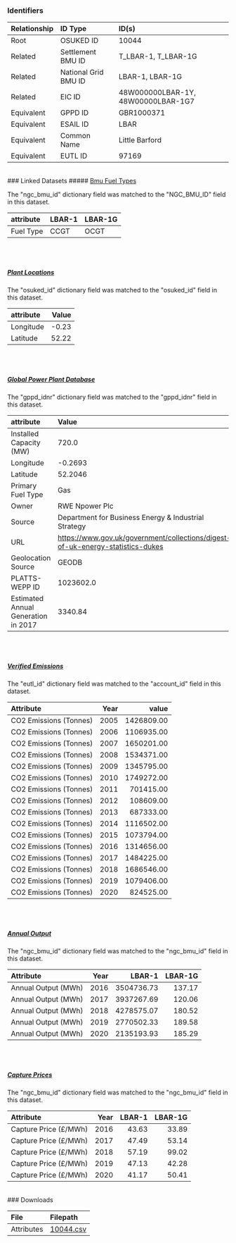### Identifiers

| Relationship   | ID Type              | ID(s)                              |
|:---------------|:---------------------|:-----------------------------------|
| Root           | OSUKED ID            | 10044                              |
| Related        | Settlement BMU ID    | T_LBAR-1, T_LBAR-1G                |
| Related        | National Grid BMU ID | LBAR-1, LBAR-1G                    |
| Related        | EIC ID               | 48W000000LBAR-1Y, 48W00000LBAR-1G7 |
| Equivalent     | GPPD ID              | GBR1000371                         |
| Equivalent     | ESAIL ID             | LBAR                               |
| Equivalent     | Common Name          | Little Barford                     |
| Equivalent     | EUTL ID              | 97169                              |

<br>
### Linked Datasets
##### <a href="https://raw.githubusercontent.com/OSUKED/Dictionary-Datasets/main/datasets/bmu-fuel-types/datapackage.json">Bmu Fuel Types</a>



The "ngc_bmu_id" dictionary field was matched to the "NGC_BMU_ID" field in this dataset.

| attribute   | LBAR-1   | LBAR-1G   |
|:------------|:---------|:----------|
| Fuel Type   | CCGT     | OCGT      |

<br><br>
##### <a href="https://raw.githubusercontent.com/OSUKED/Dictionary-Datasets/main/datasets/plant-locations/datapackage.json">Plant Locations</a>



The "osuked_id" dictionary field was matched to the "osuked_id" field in this dataset.

| attribute   |   Value |
|:------------|--------:|
| Longitude   |   -0.23 |
| Latitude    |   52.22 |

<br><br>
##### <a href="https://raw.githubusercontent.com/OSUKED/Dictionary-Datasets/main/datasets/global-power-plant-database/datapackage.json">Global Power Plant Database</a>



The "gppd_idnr" dictionary field was matched to the "gppd_idnr" field in this dataset.

| attribute                           | Value                                                                          |
|:------------------------------------|:-------------------------------------------------------------------------------|
| Installed Capacity (MW)             | 720.0                                                                          |
| Longitude                           | -0.2693                                                                        |
| Latitude                            | 52.2046                                                                        |
| Primary Fuel Type                   | Gas                                                                            |
| Owner                               | RWE Npower Plc                                                                 |
| Source                              | Department for Business Energy & Industrial Strategy                           |
| URL                                 | https://www.gov.uk/government/collections/digest-of-uk-energy-statistics-dukes |
| Geolocation Source                  | GEODB                                                                          |
| PLATTS-WEPP ID                      | 1023602.0                                                                      |
| Estimated Annual Generation in 2017 | 3340.84                                                                        |

<br><br>
##### <a href="https://raw.githubusercontent.com/OSUKED/Dictionary-Datasets/main/datasets/verified-emissions/datapackage.json">Verified Emissions</a>



The "eutl_id" dictionary field was matched to the "account_id" field in this dataset.

| Attribute              |   Year |      value |
|:-----------------------|-------:|-----------:|
| CO2 Emissions (Tonnes) |   2005 | 1426809.00 |
| CO2 Emissions (Tonnes) |   2006 | 1106935.00 |
| CO2 Emissions (Tonnes) |   2007 | 1650201.00 |
| CO2 Emissions (Tonnes) |   2008 | 1534371.00 |
| CO2 Emissions (Tonnes) |   2009 | 1345795.00 |
| CO2 Emissions (Tonnes) |   2010 | 1749272.00 |
| CO2 Emissions (Tonnes) |   2011 |  701415.00 |
| CO2 Emissions (Tonnes) |   2012 |  108609.00 |
| CO2 Emissions (Tonnes) |   2013 |  687333.00 |
| CO2 Emissions (Tonnes) |   2014 | 1116502.00 |
| CO2 Emissions (Tonnes) |   2015 | 1073794.00 |
| CO2 Emissions (Tonnes) |   2016 | 1314656.00 |
| CO2 Emissions (Tonnes) |   2017 | 1484225.00 |
| CO2 Emissions (Tonnes) |   2018 | 1686546.00 |
| CO2 Emissions (Tonnes) |   2019 | 1079406.00 |
| CO2 Emissions (Tonnes) |   2020 |  824525.00 |

<br><br>
##### <a href="https://raw.githubusercontent.com/OSUKED/Dictionary-Datasets/main/datasets/annual-output/datapackage.json">Annual Output</a>



The "ngc_bmu_id" dictionary field was matched to the "ngc_bmu_id" field in this dataset.

| Attribute           |   Year |     LBAR-1 |   LBAR-1G |
|:--------------------|-------:|-----------:|----------:|
| Annual Output (MWh) |   2016 | 3504736.73 |    137.17 |
| Annual Output (MWh) |   2017 | 3937267.69 |    120.06 |
| Annual Output (MWh) |   2018 | 4278575.07 |    180.52 |
| Annual Output (MWh) |   2019 | 2770502.33 |    189.58 |
| Annual Output (MWh) |   2020 | 2135193.93 |    185.29 |

<br><br>
##### <a href="https://raw.githubusercontent.com/OSUKED/Dictionary-Datasets/main/datasets/capture-prices/datapackage.json">Capture Prices</a>



The "ngc_bmu_id" dictionary field was matched to the "ngc_bmu_id" field in this dataset.

| Attribute             |   Year |   LBAR-1 |   LBAR-1G |
|:----------------------|-------:|---------:|----------:|
| Capture Price (£/MWh) |   2016 |    43.63 |     33.89 |
| Capture Price (£/MWh) |   2017 |    47.49 |     53.14 |
| Capture Price (£/MWh) |   2018 |    57.19 |     99.02 |
| Capture Price (£/MWh) |   2019 |    47.13 |     42.28 |
| Capture Price (£/MWh) |   2020 |    41.17 |     50.41 |


<br>
### Downloads


| File       | Filepath                                                                              |
|:-----------|:--------------------------------------------------------------------------------------|
| Attributes | [10044.csv](https://osuked.github.io/Power-Station-Dictionary/object_attrs/10044.csv) |
